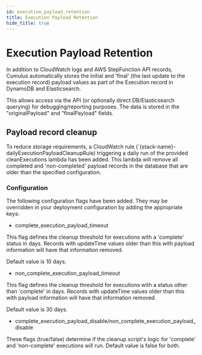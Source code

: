 ```yaml
---
id: execution_payload_retention
title: Execution Payload Retention
hide_title: true
---
```


# Execution Payload Retention

In addition to CloudWatch logs and AWS StepFunction API records, Cumulus automatically stores the initial and 'final' (the last update to the execution record) payload values as part of the Execution record in DynamoDB and Elasticsearch.

This allows access via the API (or optionally direct DB/Elasticsearch querying) for debugging/reporting purposes.    The data is stored in the "originalPayload" and "finalPayload" fields.

## Payload record cleanup

To reduce storage requirements, a CloudWatch rule (`{stack-name}-dailyExecutionPayloadCleanupRule) triggering a daily run of the provided cleanExecutions lambda has been added.  This lambda will remove all completed and 'non-completed' payload records in the database that are older than the specified configuration.

### Configuration

The following configuration flags have been added.  They may be overridden in your deployment configuration by adding the appropriate keys:

- complete_execution_payload_timeout

This flag defines the cleanup threshold for executions with a 'complete' status in days.   Records with updateTime values older than this with payload information  will have that information removed.

Default value is 10 days.

- non_complete_execution_payload_timeout

This flag defines the cleanup threshold for executions with a status other than 'complete' in days.   Records with updateTime values older than this with payload information  will have that information removed.

Default value is 30 days.

- complete_execution_payload_disable/non_complete_execution_payload_disable

These flags (true/false) determine if the cleanup script's logic for 'complete' and 'non-complete' executions will run.   Default value is false for both.
